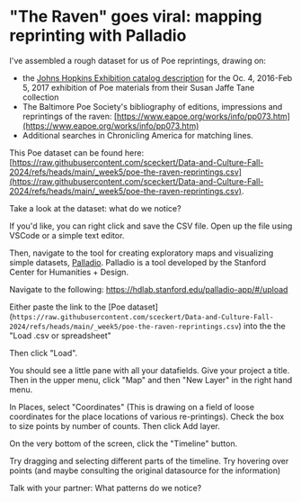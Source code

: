# "The Raven" goes viral: mapping reprinting with Palladio


I've assembled a rough dataset for us of Poe reprintings, drawing on:

+ the [Johns Hopkins Exhibition catalog description](https://exhibits.library.jhu.edu/exhibits/show/enigmatic-edgar/master-of-variety/the-raven) for the Oc. 4, 2016-Feb 5, 2017 exhibition of Poe materials from their Susan Jaffe Tane collection
+ The Baltimore Poe Society's bibliography of editions, impressions and reprintings of the raven: [https://www.eapoe.org/works/info/pp073.htm](https://www.eapoe.org/works/info/pp073.htm)
+ Additional searches in Chronicling America for matching lines.

This Poe dataset can be found here: [https://raw.githubusercontent.com/sceckert/Data-and-Culture-Fall-2024/refs/heads/main/_week5/poe-the-raven-reprintings.csv](https://raw.githubusercontent.com/sceckert/Data-and-Culture-Fall-2024/refs/heads/main/_week5/poe-the-raven-reprintings.csv).

Take a look at the dataset: what do we notice?

If you'd like, you can right click and save the CSV file. Open up the file using VSCode or a simple text editor. 

Then, navigate to the tool for creating exploratory maps and visualizing simple datasets, [Palladio](https://hdlab.stanford.edu/palladio-app/). Palladio is a tool developed by the Stanford Center for Humanities + Design. 

Navigate to the following: https://hdlab.stanford.edu/palladio-app/#/upload

Either paste the link to the [Poe dataset] (`https://raw.githubusercontent.com/sceckert/Data-and-Culture-Fall-2024/refs/heads/main/_week5/poe-the-raven-reprintings.csv`) into the the "Load .csv or spreadsheet"

Then click "Load".

You should see a little pane with all your datafields. Give your project a title. Then in the upper menu, click "Map" and then "New Layer" in the right hand menu.

In Places, select "Coordinates" (This is drawing on a field of loose coordinates for the place locations of various re-printings). Check the box to size points by number of counts. Then click Add layer.

On the very bottom of the screen, click the "Timeline" button.

Try dragging and selecting different parts of the timeline. Try hovering over points (and maybe consulting the original datasource for the information)

Talk with your partner: What patterns do we notice?
